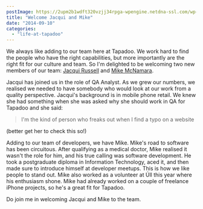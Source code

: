 ```yaml
---
postImage: https://2upm2b1wdft320vzjj34rpga-wpengine.netdna-ssl.com/wp-content/uploads/2014/09/jacquiandmike.png.webp
title: "Welcome Jacqui and Mike"
date: "2014-09-10"
categories: 
  - "life-at-tapadoo"
---
```


We always like adding to our team here at Tapadoo. We work hard to find the people who have the right capabilities, but more importantly are the right fit for our culture and team. So I'm delighted to be welcoming two new members of our team: [Jacqui Russell](https://twitter.com/canuckjacq) and [Mike McNamara](https://twitter.com/mikemcnamara).

Jacqui has joined us in the role of QA Analyst. As we grew our numbers, we realised we needed to have somebody who would look at our work from a quality perspective. Jacqui's background is in mobile phone retail. We knew she had something when she was asked why she should work in QA for Tapadoo and she said:

> I'm the kind of person who freaks out when I find a typo on a website

(better get her to check this so!)

Adding to our team of developers, we have Mike. Mike's road to software has been circuitous. After qualifying as a medical doctor, Mike realised it wasn't the role for him, and his true calling was software development. He took a postgraduate diploma in Information Technology, aced it, and then made sure to introduce himself at developer meetups. This is how we like people to stand out. Mike also worked as a volunteer at Úll this year where his enthusiasm shone. Mike had already worked on a couple of freelance iPhone projects, so he's a great fit for Tapadoo.

Do join me in welcoming Jacqui and Mike to the team.
